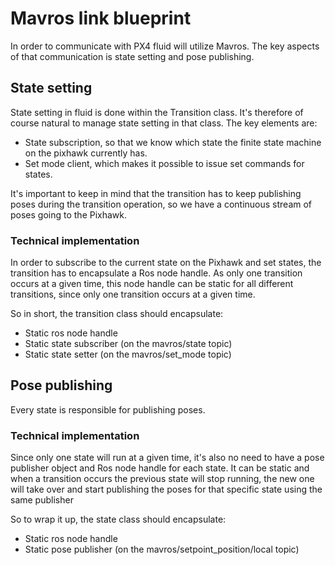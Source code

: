 # Mavros link blueprint   
   
In order to communicate with PX4 fluid will utilize Mavros. The key aspects of that communication is state setting
and pose publishing.

## State setting
State setting in fluid is done within the Transition class. It's therefore of course natural to manage state setting
in that class. The key elements are:
- State subscription, so that we know which state the finite state machine on the pixhawk currently has.
- Set mode client, which makes it possible to issue set commands for states.

It's important to keep in mind that the transition has to keep publishing poses during the transition operation,
so we have a continuous stream of poses going to the Pixhawk.

### Technical implementation

In order to subscribe to the current state on the Pixhawk and set states, the transition has to encapsulate a Ros
node handle. As only one transition occurs at a given time, this node handle can be static for all different 
transitions, since only one transition occurs at a given time. 

So in short, the transition class should encapsulate:
- Static ros node handle
- Static state subscriber (on the mavros/state topic)
- Static state setter (on the mavros/set_mode topic)


## Pose publishing

Every state is responsible for publishing poses.

### Technical implementation

Since only one state will run at a given time, it's also no need to have a pose publisher object and Ros node handle 
for each state. It can be static and when a transition occurs the previous state will stop running, the new one will
take over and start publishing the poses for that specific state using the same publisher 

So to wrap it up, the state class should encapsulate:
- Static ros node handle
- Static pose publisher (on the mavros/setpoint_position/local topic)

